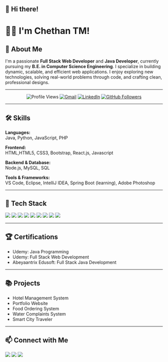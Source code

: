## 👋 Hi there!
# 👨‍💻 I'm Chethan TM!

## 🚀 About Me  
I'm a passionate **Full Stack Web Developer** and **Java Developer**, currently pursuing my **B.E. in Computer Science Engineering**. I specialize in building dynamic, scalable, and efficient web applications. I enjoy exploring new technologies, solving real-world problems through code, and crafting clean, professional designs.

---

<!-- Profile Views & Connect -->
<p align="center">
  <img src="https://komarev.com/ghpvc/?username=Chethan-TM2003&label=Profile%20views&color=0e75b6&style=flat" alt="Profile Views" />
  <a href="mailto:chethantm174@gmail.com"><img src="https://img.shields.io/badge/Gmail-D14836?style=for-the-badge&logo=gmail&logoColor=white" alt="Gmail"/></a>
  <a href="https://www.linkedin.com/in/chethan-tm-040b18228"><img src="https://img.shields.io/badge/LinkedIn-0A66C2?style=for-the-badge&logo=linkedin&logoColor=white" alt="LinkedIn"/></a>
  <a href="https://github.com/Chethan-TM2003"><img src="https://img.shields.io/github/followers/Chethan-TM2003?label=Follow&style=social" alt="GitHub Followers"/></a>
</p>

---

## 🛠️ Skills

**Languages:**  
Java, Python, JavaScript, PHP

**Frontend:**  
HTML,HTML5, CSS3, Bootstrap, React.js, Javascript 

**Backend & Database:**  
Node.js, MySQL, SQL

**Tools & Frameworks:**  
VS Code, Eclipse, IntelliJ IDEA, Spring Boot (learning), Adobe Photoshop

---

## 🔧 Tech Stack
<p>
  <img src="https://img.shields.io/badge/Java-007396?style=for-the-badge&logo=java&logoColor=white"/>
  <img src="https://img.shields.io/badge/React-61DAFB?style=for-the-badge&logo=react&logoColor=black"/>
  <img src="https://img.shields.io/badge/HTML5-E34F26?style=for-the-badge&logo=html5&logoColor=white"/>
  <img src="https://img.shields.io/badge/CSS3-1572B6?style=for-the-badge&logo=css3&logoColor=white"/>
  <img src="https://img.shields.io/badge/JavaScript-F7DF1E?style=for-the-badge&logo=javascript&logoColor=black"/>
  <img src="https://img.shields.io/badge/MySQL-4479A1?style=for-the-badge&logo=mysql&logoColor=white"/>
  <img src="https://img.shields.io/badge/Git-F05032?style=for-the-badge&logo=git&logoColor=white"/>
  <img src="https://img.shields.io/badge/Postman-FF6C37?style=for-the-badge&logo=postman&logoColor=white"/>
  <img src="https://img.shields.io/badge/Spring-6DB33F?style=for-the-badge&logo=spring&logoColor=white"/>
</p>

---

## 🏆 Certifications
- Udemy: Java Programming  
- Udemy: Full Stack Web Development  
- Abeyaantrix Edusoft: Full Stack Java Development  

---

## 📚 Projects
- Hotel Management System  
- Portfolio Website  
- Food Ordering System  
- Water Complaints System  
- Smart City Traveler  

---

## 📫 Connect with Me
<p>
  <a href="mailto:chethantm174@gmail.com"><img src="https://img.shields.io/badge/Gmail-D14836?style=for-the-badge&logo=gmail&logoColor=white"/></a>
  <a href="https://www.linkedin.com/in/chethan-tm-040b18228"><img src="https://img.shields.io/badge/LinkedIn-0A66C2?style=for-the-badge&logo=linkedin&logoColor=white"/></a>
  <a href="https://github.com/Chethan-TM2003"><img src="https://img.shields.io/badge/GitHub-181717?style=for-the-badge&logo=github&logoColor=white"/></a>
</p>
